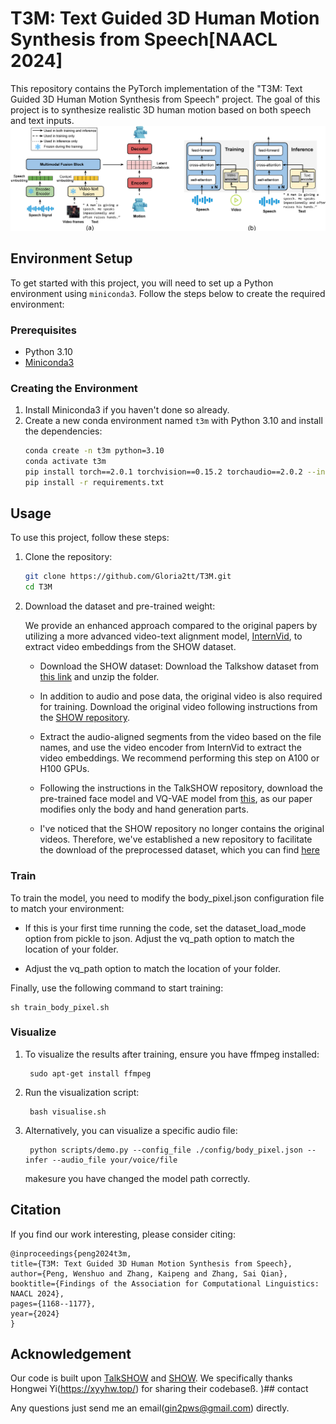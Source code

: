 # T3M: Text Guided 3D Human Motion Synthesis from Speech[NAACL 2024]
This repository contains the PyTorch implementation of the "T3M: Text Guided 3D Human Motion Synthesis from Speech" project. The goal of this project is to synthesize realistic 3D human motion based on both speech and text inputs.
![teaser](visualise/image.png)


## Environment Setup

To get started with this project, you will need to set up a Python environment using `miniconda3`. Follow the steps below to create the required environment:
### Prerequisites

- Python 3.10
- [Miniconda3](https://docs.anaconda.com/miniconda/)

### Creating the Environment

1. Install Miniconda3 if you haven't done so already.
2. Create a new conda environment named `t3m` with Python 3.10 and install the dependencies:
   ```bash
   conda create -n t3m python=3.10
   conda activate t3m
   pip install torch==2.0.1 torchvision==0.15.2 torchaudio==2.0.2 --index-url https://download.pytorch.org/whl/cu118
   pip install -r requirements.txt
   ```

## Usage
To use this project, follow these steps:

1. Clone the repository:
    ```bash
    git clone https://github.com/Gloria2tt/T3M.git
    cd T3M
2. Download the dataset and pre-trained weight:
    
    We provide an enhanced approach compared to the original papers by utilizing a more advanced video-text alignment model, [InternVid](https://github.com/OpenGVLab/InternVideo/tree/main/Data/InternVid), to extract video embeddings from the SHOW dataset.

    - Download the SHOW dataset:
    Download the Talkshow dataset from [this link](https://download.is.tue.mpg.de/download.php?domain=talkshow&resume=1&sfile=SHOW_dataset_v1.0.zip) and unzip the folder.

    - In addition to audio and pose data, the original video is also required for training. Download the original video following instructions from the [SHOW repository](https://github.com/yhw-yhw/SHOW?tab=readme-ov-file).

    - Extract the audio-aligned segments from the video based on the file names, and use the video encoder from InternVid to extract the video embeddings. We recommend performing this step on A100 or H100 GPUs.

    - Following the instructions in the TalkSHOW repository, download the pre-trained face model and VQ-VAE model from [this](https://drive.google.com/file/d/1bC0ZTza8HOhLB46WOJ05sBywFvcotDZG/view), as our paper modifies only the body and hand generation parts.
    - I've noticed that the SHOW repository no longer contains the original videos. Therefore, we've established a new repository to facilitate the download of the preprocessed dataset, which you can find [here](https://huggingface.co/Wenshuo1/t3m_dataset/tree/main)

### Train
To train the model, you need to modify the body_pixel.json configuration file to match your environment:

- If this is your first time running the code, set the dataset_load_mode option from pickle to json.
Adjust the vq_path option to match the location of your folder.

- Adjust the vq_path option to match the location of your folder.

Finally, use the following command to start training:
    
    sh train_body_pixel.sh


### Visualize

1. To visualize the results after training, ensure you have ffmpeg installed:

        sudo apt-get install ffmpeg
2. Run the visualization script:

        bash visualise.sh
3. Alternatively, you can visualize a specific audio file:

        python scripts/demo.py --config_file ./config/body_pixel.json --infer --audio_file your/voice/file

    makesure you have changed the model path correctly.

## Citation
If you find our work interesting, please consider citing:

    @inproceedings{peng2024t3m,
    title={T3M: Text Guided 3D Human Motion Synthesis from Speech},
    author={Peng, Wenshuo and Zhang, Kaipeng and Zhang, Sai Qian},
    booktitle={Findings of the Association for Computational Linguistics: NAACL 2024},
    pages={1168--1177},
    year={2024}
    }
## Acknowledgement
Our code is built upon [TalkSHOW](https://github.com/yhw-yhw/TalkSHOW) and [SHOW](https://github.com/yhw-yhw/SHOW). We specifically thanks Hongwei Yi(https://xyyhw.top/) for sharing their codebaseß.
)## contact

Any questions just send me an email(gin2pws@gmail.com) directly.

